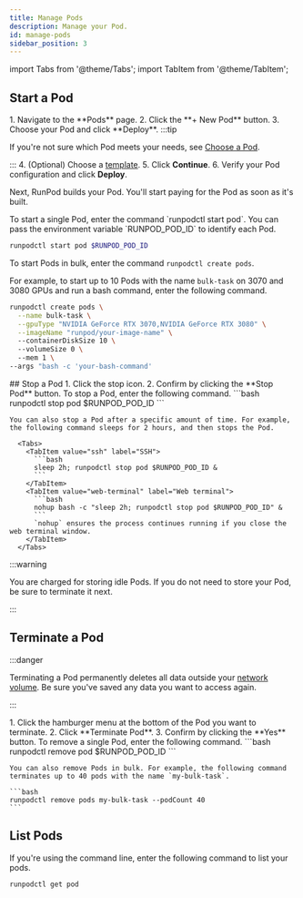 ```yaml
---
title: Manage Pods
description: Manage your Pod.
id: manage-pods
sidebar_position: 3
---
```


import Tabs from '@theme/Tabs';
import TabItem from '@theme/TabItem';

## Start a Pod

<Tabs groupId="interface">

<TabItem value="web-ui" label="Web" default>
  1. Navigate to the **Pods** page.
  2. Click the **+ New Pod** button.
  3. Choose your Pod and click **Deploy**.
  :::tip

If you're not sure which Pod meets your needs, see [Choose a Pod](/pods/choose-a-pod).

:::
4. (Optional) Choose a [template](/pods/templates/overview).
5. Click **Continue**.
6. Verify your Pod configuration and click **Deploy**.

Next, RunPod builds your Pod. You'll start paying for the Pod as soon as it's built.
</TabItem>

<TabItem value="cli" label="Command line">
  To start a single Pod, enter the command `runpodctl start pod`. You can pass the environment variable `RUNPOD_POD_ID` to identify each Pod.

```bash
runpodctl start pod $RUNPOD_POD_ID
```

To start Pods in bulk, enter the command `runpodctl create pods`.

For example, to start up to 10 Pods with the name `bulk-task` on 3070 and 3080 GPUs and run a bash command, enter the following command.

```bash
runpodctl create pods \
  --name bulk-task \
  --gpuType "NVIDIA GeForce RTX 3070,NVIDIA GeForce RTX 3080" \
  --imageName "runpod/your-image-name" \ 
  --containerDiskSize 10 \ 
  --volumeSize 0 \ 
  --mem 1 \
--args "bash -c 'your-bash-command'
```

</TabItem>
</Tabs>
## Stop a Pod

<Tabs groupId="interface">

<TabItem value="web-ui" label="Web" default>
  1. Click the stop icon.
  2. Confirm by clicking the **Stop Pod** button.
  </TabItem>

<TabItem value="cli" label="Command line">
    To stop a Pod, enter the following command.
    ```bash
    runpodctl stop pod $RUNPOD_POD_ID
    ```

    You can also stop a Pod after a specific amount of time. For example, the following command sleeps for 2 hours, and then stops the Pod.

      <Tabs>
        <TabItem value="ssh" label="SSH">
          ```bash
          sleep 2h; runpodctl stop pod $RUNPOD_POD_ID &
          ```
        </TabItem>
        <TabItem value="web-terminal" label="Web terminal">
          ```bash
          nohup bash -c "sleep 2h; runpodctl stop pod $RUNPOD_POD_ID" &          
          ```
          `nohup` ensures the process continues running if you close the web terminal window.
        </TabItem>
      </Tabs>

</TabItem>

</Tabs>

:::warning

You are charged for storing idle Pods. If you do not need to store your Pod, be sure to terminate it next.

:::

## Terminate a Pod

:::danger

Terminating a Pod permanently deletes all data outside your [network volume](/pods/network-storage/create-network-volumes). Be sure you've saved any data you want to access again.

:::

<Tabs groupId="interface">

<TabItem value="web-ui" label="Web" default>
    1. Click the hamburger menu at the bottom of the Pod you want to terminate.
    2. Click **Terminate Pod**.
    3. Confirm by clicking the **Yes** button.
  </TabItem>

<TabItem value="cli" label="Command line">
    To remove a single Pod, enter the following command.
    ```bash
    runpodctl remove pod $RUNPOD_POD_ID
    ```

    You can also remove Pods in bulk. For example, the following command terminates up to 40 pods with the name `my-bulk-task`.

    ```bash
    runpodctl remove pods my-bulk-task --podCount 40
    ```

</TabItem>

</Tabs>

## List Pods

If you're using the command line, enter the following command to list your pods.

```bash
runpodctl get pod
```
